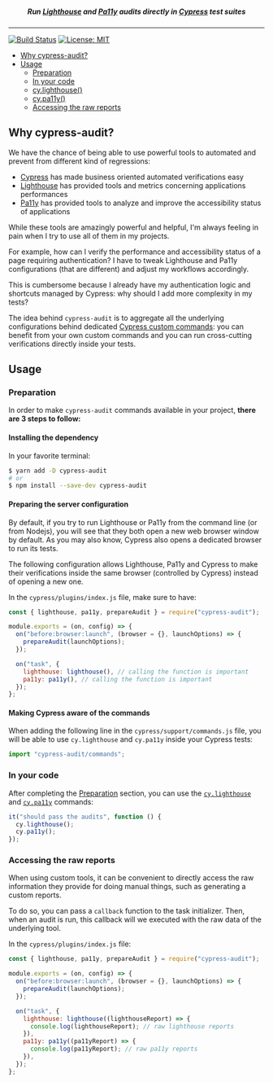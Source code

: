 <h5 align="center">
Run <a href="https://developers.google.com/web/tools/lighthouse">Lighthouse</a> and <a href="https://github.com/pa11y/pa11y">Pa11y</a> audits directly in <a href="https://cypress.io/">Cypress</a> test suites
</h5>

---

[![Build Status](https://travis-ci.org/mfrachet/cypress-audit.svg?branch=master)](https://travis-ci.org/mfrachet/cypress-audit) [![License: MIT](https://img.shields.io/badge/License-MIT-yellow.svg)](https://opensource.org/licenses/MIT)

- [Why cypress-audit?](#why-cypress-audit)
- [Usage](#usage)
  - [Preparation](#preparation)
  - [In your code](#in-your-code)
  - [cy.lighthouse()](./docs/lighthouse.md)
  - [cy.pa11y()](./docs/pa11y.md)
  - [Accessing the raw reports](#accessing-the-raw-reports)

## Why cypress-audit?

We have the chance of being able to use powerful tools to automated and prevent from different kind of regressions:

- [Cypress](https://cypress.io/) has made business oriented automated verifications easy
- [Lighthouse](https://developers.google.com/web/tools/lighthouse) has provided tools and metrics concerning applications performances
- [Pa11y](https://pa11y.org/) has provided tools to analyze and improve the accessibility status of applications

While these tools are amazingly powerful and helpful, I'm always feeling in pain when I try to use all of them in my projects.

For example, how can I verify the performance and accessibility status of a page requiring authentication? I have to tweak Lighthouse and Pa11y configurations (that are different) and adjust my workflows accordingly.

This is cumbersome because I already have my authentication logic and shortcuts managed by Cypress: why should I add more complexity in my tests?

The idea behind `cypress-audit` is to aggregate all the underlying configurations behind dedicated [Cypress custom commands](https://docs.cypress.io/api/cypress-api/custom-commands.html): you can benefit from your own custom commands and you can run cross-cutting verifications directly inside your tests.

## Usage

### Preparation

In order to make `cypress-audit` commands available in your project, **there are 3 steps to follow:**

#### Installing the dependency

In your favorite terminal:

```sh
$ yarn add -D cypress-audit
# or
$ npm install --save-dev cypress-audit
```

#### Preparing the server configuration

By default, if you try to run Lighthouse or Pa11y from the command line (or from Nodejs), you will see that they both open a new web browser window by default. As you may also know, Cypress also opens a dedicated browser to run its tests.

The following configuration allows Lighthouse, Pa11y and Cypress to make their verifications inside the same browser (controlled by Cypress) instead of opening a new one.

In the `cypress/plugins/index.js` file, make sure to have:

```javascript
const { lighthouse, pa11y, prepareAudit } = require("cypress-audit");

module.exports = (on, config) => {
  on("before:browser:launch", (browser = {}, launchOptions) => {
    prepareAudit(launchOptions);
  });

  on("task", {
    lighthouse: lighthouse(), // calling the function is important
    pa11y: pa11y(), // calling the function is important
  });
};
```

#### Making Cypress aware of the commands

When adding the following line in the `cypress/support/commands.js` file, you will be able to use `cy.lighthouse` and `cy.pa11y` inside your Cypress tests:

```javascript
import "cypress-audit/commands";
```

### In your code

After completing the [Preparation](#preparation) section, you can use the [`cy.lighthouse`](./docs/lighthouse.md) and [`cy.pa11y`](./docs/pa11y.md) commands:

```javascript
it("should pass the audits", function () {
  cy.lighthouse();
  cy.pa11y();
});
```

### Accessing the raw reports

When using custom tools, it can be convenient to directly access the raw information they provide for doing manual things, such as generating a custom reports.

To do so, you can pass a `callback` function to the task initializer. Then, when an audit is run, this callback will we executed with the raw data of the underlying tool.

In the `cypress/plugins/index.js` file:

```javascript
const { lighthouse, pa11y, prepareAudit } = require("cypress-audit");

module.exports = (on, config) => {
  on("before:browser:launch", (browser = {}, launchOptions) => {
    prepareAudit(launchOptions);
  });

  on("task", {
    lighthouse: lighthouse((lighthouseReport) => {
      console.log(lighthouseReport); // raw lighthouse reports
    }),
    pa11y: pa11y((pa11yReport) => {
      console.log(pa11yReport); // raw pa11y reports
    }),
  });
};
```
